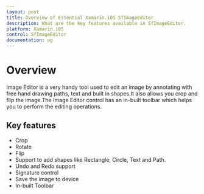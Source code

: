 ```yaml
---
layout: post
title: Overview of Essential Xamarin.iOS SfImageEditor
description: What are the key features available in SfImageEditor.
platform: Xamarin.iOS
control: SfImageEditor
documentation: ug
---
```


# Overview

Image Editor is a very handy tool used to edit an image by annotating with free hand drawing paths, text and built in shapes.It also allows you crop and flip the image.The Image Editor control has an in-built toolbar which helps you to perform the editing operations.

## Key features

* Crop 
* Rotate 
* Flip
* Support to add shapes like Rectangle, Circle, Text and Path.
* Undo and Redo support
* Signature control
* Save the image to device
* In-built Toolbar